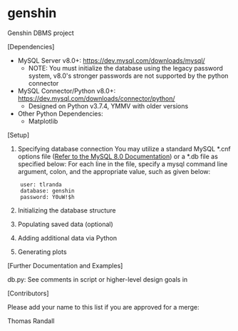 # genshin
Genshin DBMS project

[Dependencies]
* MySQL Server v8.0+: https://dev.mysql.com/downloads/mysql/
	* NOTE: You must initialize the database using the legacy password system, v8.0's stronger passwords are not supported by the python connector
* MySQL Connector/Python v8.0+: https://dev.mysql.com/downloads/connector/python/
	* Designed on Python v3.7.4, YMMV with older versions
* Other Python Dependencies:
	* Matplotlib

[Setup]
1. Specifying database connection
	You may utilize a standard MySQL *.cnf options file ([Refer to the MySQL 8.0 Documentation](https://dev.mysql.com/doc/refman/8.0/en/option-files.html)) or a *.db file as specified below:
		For each line in the file, specify a mysql command line argument, colon, and the appropriate value, such as given below:

```
	user: tlranda
	database: genshin
	password: Y0uW!$h
```

2. Initializing the database structure

<TBD>

3. Populating saved data (optional)

<TBD>

4. Adding additional data via Python

<TBD>

5. Generating plots

<TBD>

[Further Documentation and Examples]

db.py: See comments in script or higher-level design goals in <TBD>

[Contributors]

Please add your name to this list if you are approved for a merge:

Thomas Randall

